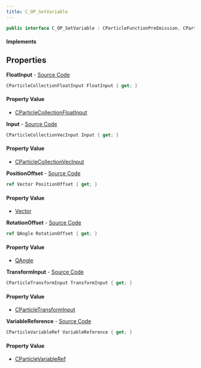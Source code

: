 ```yaml
---
title: C_OP_SetVariable
---
```


```csharp
public interface C_OP_SetVariable : CParticleFunctionPreEmission, CParticleFunctionOperator, CParticleFunction, ISchemaClass<CParticleFunction>, ISchemaClass<CParticleFunctionOperator>, ISchemaClass<CParticleFunctionPreEmission>, ISchemaClass<C_OP_SetVariable>, ISchemaField, ISchemaClass, INativeHandle
```

#### Implements

## Properties

**FloatInput** - [Source Code](https://github.com/swiftly-solution/swiftlys2/blob/master/managed/src/SwiftlyS2.Generated/Schemas/Interfaces/C_OP_SetVariable.cs#L26)

```csharp
CParticleCollectionFloatInput FloatInput { get; }
```

#### Property Value

- [CParticleCollectionFloatInput](/docs/api/shared/schemadefinitions/cparticlecollectionfloatinput)

**Input** - [Source Code](https://github.com/swiftly-solution/swiftlys2/blob/master/managed/src/SwiftlyS2.Generated/Schemas/Interfaces/C_OP_SetVariable.cs#L24)

```csharp
CParticleCollectionVecInput Input { get; }
```

#### Property Value

- [CParticleCollectionVecInput](/docs/api/shared/schemadefinitions/cparticlecollectionvecinput)

**PositionOffset** - [Source Code](https://github.com/swiftly-solution/swiftlys2/blob/master/managed/src/SwiftlyS2.Generated/Schemas/Interfaces/C_OP_SetVariable.cs#L20)

```csharp
ref Vector PositionOffset { get; }
```

#### Property Value

- [Vector](/docs/api/shared/natives/vector)

**RotationOffset** - [Source Code](https://github.com/swiftly-solution/swiftlys2/blob/master/managed/src/SwiftlyS2.Generated/Schemas/Interfaces/C_OP_SetVariable.cs#L22)

```csharp
ref QAngle RotationOffset { get; }
```

#### Property Value

- [QAngle](/docs/api/shared/natives/qangle)

**TransformInput** - [Source Code](https://github.com/swiftly-solution/swiftlys2/blob/master/managed/src/SwiftlyS2.Generated/Schemas/Interfaces/C_OP_SetVariable.cs#L18)

```csharp
CParticleTransformInput TransformInput { get; }
```

#### Property Value

- [CParticleTransformInput](/docs/api/shared/schemadefinitions/cparticletransforminput)

**VariableReference** - [Source Code](https://github.com/swiftly-solution/swiftlys2/blob/master/managed/src/SwiftlyS2.Generated/Schemas/Interfaces/C_OP_SetVariable.cs#L16)

```csharp
CParticleVariableRef VariableReference { get; }
```

#### Property Value

- [CParticleVariableRef](/docs/api/shared/schemadefinitions/cparticlevariableref)

